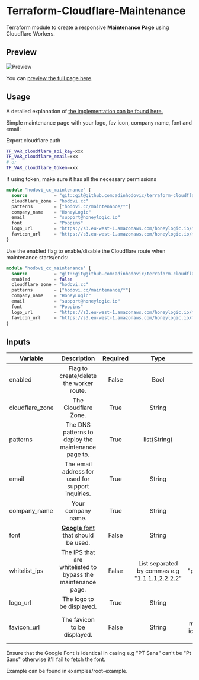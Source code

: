 # Terraform-Cloudflare-Maintenance

Terraform module to create a responsive **Maintenance Page** using
Cloudflare Workers.

## Preview

![Preview](https://i.imgur.com/CiguM4w.png)

You can [preview the full page here](https://hodovi.cc/maintenance/).

## Usage

A detailed explanation of [the implementation can be found
here.](https://hodovi.cc/blog/quick-pretty-and-easy-maintenance-page-using-cloudflare-workers-terraform/)

Simple maintenance page with your logo, fav icon, company name, font and
email:

Export cloudflare auth
```bash
TF_VAR_cloudflare_api_key=xxx
TF_VAR_cloudflare_email=xxx
# or
TF_VAR_cloudflare_token=xxx
```
If using token, make sure it has all the necessary permissions

```terraform
module "hodovi_cc_maintenance" {
  source          = "git::git@github.com:adinhodovic/terraform-cloudflare-maintenance.git?ref=v0.3.0"
  cloudflare_zone = "hodovi.cc"
  patterns        = ["hodovi.cc/maintenance/*"]
  company_name    = "HoneyLogic"
  email           = "support@honeylogic.io"
  font            = "Poppins"
  logo_url        = "https://s3.eu-west-1.amazonaws.com/honeylogic.io/media/images/Honeylogic-blue.original.png"
  favicon_url     = "https://s3.eu-west-1.amazonaws.com/honeylogic.io/media/images/Honeylogic_-_icon.original.height-80.png"
}
```

Use the enabled flag to enable/disable the Cloudflare route when
maintenance starts/ends:

```terraform
module "hodovi_cc_maintenance" {
  source          = "git::git@github.com:adinhodovic/terraform-cloudflare-maintenance.git?ref=v0.3.0"
  enabled         = false
  cloudflare_zone = "hodovi.cc"
  patterns        = ["hodovi.cc/maintenance/*"]
  company_name    = "HoneyLogic"
  email           = "support@honeylogic.io"
  font            = "Poppins"
  logo_url        = "https://s3.eu-west-1.amazonaws.com/honeylogic.io/media/images/Honeylogic-blue.original.png"
  favicon_url     = "https://s3.eu-west-1.amazonaws.com/honeylogic.io/media/images/Honeylogic_-_icon.original.height-80.png"
}
```

## Inputs

| Variable        | Description                                                       | Required | Type                                           | Default                          |
|-----------------|:-----------------------------------------------------------------:|:--------:|:----------------------------------------------:|:--------------------------------:|
| enabled         | Flag to create/delete the worker route.                           | False    | Bool                                           | true                             |
| cloudflare_zone | The Cloudflare Zone.                                              | True     | String                                         | -                                |
| patterns        | The DNS patterns to deploy the maintenance page to.               | True     | list(String)                                   | -                                |
| email           | The email address for used for support inquiries.                 | True     | String                                         | -                                |
| company_name    | Your company name.                                                | True     | String                                         | -                                |
| font            | [**Google** font](https://fonts.google.com/) that should be used. | False    | String                                         | "Poppins"                        |
| whitelist_ips   | The IPS that are whitelisted to bypass the maintenance page.      | False    | List separated by commas e.g "1.1.1.1,2.2.2.2" | "placeholder"                    |
| logo_url        | The logo to be displayed.                                         | True     | String                                         | -                                |
| favicon_url     | The favicon to be displayed.                                      | False    | String                                         | A maintenance icon from the web. |

Ensure that the Google Font is identical in casing e.g "PT Sans" can't be
"Pt Sans" otherwise it'll fail to fetch the font.

Example can be found in examples/root-example.
